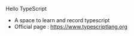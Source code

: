 Hello TypeScript
- A space to learn and record typescript
- Official page : https://www.typescriptlang.org